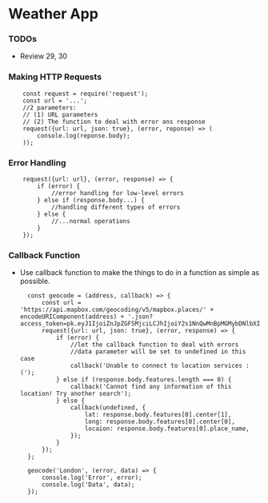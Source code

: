 # Weather App

### TODOs
* Review 29, 30

### Making HTTP Requests

        const request = require('request');
        const url = '...';
        //2 parameters:
        // (1) URL parameters
        // (2) The function to deal with error ans response
        request({url: url, json: true}, (error, reponse) => (
            console.log(reponse.body);
        ));

### Error Handling

        request({url: url}, (error, response) => {
            if (error) {
                //error handling for low-level errors
            } else if (response.body...) {
                //handling different types of errors
            } else {
                //...normal operations
            }
        });

### Callback Function
* Use callback function to make the things to do in a function as simple as possible.

        const geocode = (address, callback) => {
            const url = 'https://api.mapbox.com/geocoding/v5/mapbox.places/' + encodeURIComponent(address) + '.json?access_token=pk.eyJ1IjoiZnJpZGF5MjciLCJhIjoiY2s1NnQwMnBpMGMybDNlbXIzb3czaWxjNCJ9.Uiuv2LXh0RxPScU2oaRK7Q&limit=1';
            request({url: url, json: true}, (error, response) => {
                if (error) {
                    //let the callback function to deal with errors
                    //data parameter will be set to undefined in this case
                    callback('Unable to connect to location services :(');
                } else if (response.body.features.length === 0) {
                    callback('Cannot find any information of this location! Try another search');
                } else {
                    callback(undefined, {
                        lat: response.body.features[0].center[1],
                        long: response.body.features[0].center[0],
                        locaion: response.body.features[0].place_name,
                    });
                }
            });
        };

        geocode('London', (error, data) => {
            console.log('Error', error);
            console.log('Data', data);
        });